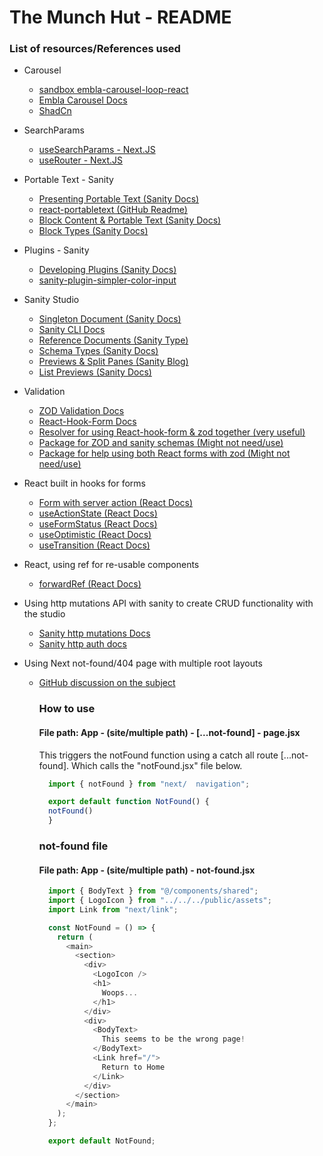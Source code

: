 # The Munch Hut - README



### List of resources/References used

* Carousel 

   - [sandbox embla-carousel-loop-react](https://codesandbox.io/p/sandbox/embla-carousel-loop-react-7yvcgw?file=%2Fsrc%2Fjs%2Findex.jsx)
  - [Embla Carousel Docs](https://www.embla-carousel.com/examples/predefined/#loop)
  - [ShadCn](https://ui.shadcn.com/docs/components/carousel)

* SearchParams
  - [useSearchParams - Next.JS](https://nextjs.org/docs/app/api-reference/functions/use-search-params)
  - [useRouter - Next.JS](https://nextjs.org/docs/app/api-reference/functions/use-router)

* Portable Text - Sanity
  - [Presenting Portable Text (Sanity Docs)](https://www.sanity.io/docs/presenting-block-text)
  - [react-portabletext (GitHub Readme)](https://github.com/portabletext/react-portabletext?tab=readme-ov-file)
  - [Block Content & Portable Text (Sanity Docs)](https://www.sanity.io/docs/block-content)
  - [Block Types (Sanity Docs)](https://www.sanity.io/docs/block-type)

* Plugins - Sanity
  - [Developing Plugins (Sanity Docs)](https://www.sanity.io/docs/developing-plugins)
  - [sanity-plugin-simpler-color-input](https://www.sanity.io/plugins/sanity-plugin-simpler-color-input)

* Sanity Studio
  - [Singleton Document (Sanity Docs)](https://www.sanity.io/guides/singleton-document)
  - [Sanity CLI Docs](https://www.sanity.io/docs/cli)
  - [Reference Documents (Sanity Type)](https://www.sanity.io/docs/reference-type)
  - [Schema Types (Sanity Docs)](https://www.sanity.io/docs/schema-types)
  - [Previews & Split Panes (Sanity Blog)](https://www.sanity.io/blog/evolve-authoring-experiences-with-views-and-split-panes)
  - [List Previews (Sanity Docs)](https://www.sanity.io/docs/previews-list-views)

* Validation
  - [ZOD Validation Docs](https://zod.dev/)
  - [React-Hook-Form Docs](https://react-hook-form.com/)
  - [Resolver for using React-hook-form & zod together (very useful)](https://github.com/react-hook-form/resolvers#zod)
  - [Package for ZOD and sanity schemas (Might not need/use)](https://github.com/saiichihashimoto/sanity-typed/tree/main/packages/zod)
  - [Package for help using both React forms with zod (Might not need/use)](https://github.com/esamattis/react-zorm)

* React built in hooks for forms
  - [Form with server action (React Docs)](https://react.dev/reference/react-dom/components/form#handle-form-submission-with-a-server-action)
  - [useActionState (React Docs)](https://react.dev/reference/react/useActionState)
  - [useFormStatus (React Docs)](https://react.dev/reference/react-dom/hooks/useFormStatus)
  - [useOptimistic (React Docs)](https://react.dev/reference/react/useOptimistic)
  - [useTransition (React Docs)](https://react.dev/reference/react/useTransition)

* React, using ref for re-usable components
  - [forwardRef (React Docs)](https://react.dev/reference/react/forwardRef#forwardref)

* Using http mutations API with sanity to create CRUD functionality with the studio
  - [Sanity http mutations Docs ](https://www.sanity.io/docs/http-mutations)
  - [Sanity http auth docs](https://www.sanity.io/docs/http-auth)

* Using Next not-found/404 page with multiple root layouts
  - [GitHub discussion on the subject](https://github.com/vercel/next.js/discussions/50034)

    ### How to use

    #### File path: App - (site/multiple path) - [...not-found] - page.jsx
    
    This triggers the notFound function using a catch all route [...not-found]. Which calls the "notFound.jsx" file below.
    ```js
      import { notFound } from "next/  navigation";

      export default function NotFound() {
      notFound()
      }
    ```

    ### not-found file

    #### File path: App - (site/multiple path) - not-found.jsx

    ```js
      import { BodyText } from "@/components/shared";
      import { LogoIcon } from "../../../public/assets";
      import Link from "next/link";

      const NotFound = () => {
        return (
          <main>
            <section>
              <div>
                <LogoIcon />
                <h1>
                  Woops...
                </h1>
              </div>
              <div>
                <BodyText>
                  This seems to be the wrong page!
                </BodyText>
                <Link href="/">
                  Return to Home
                </Link>
              </div>
            </section>
          </main>
        );
      };

      export default NotFound;
    ```